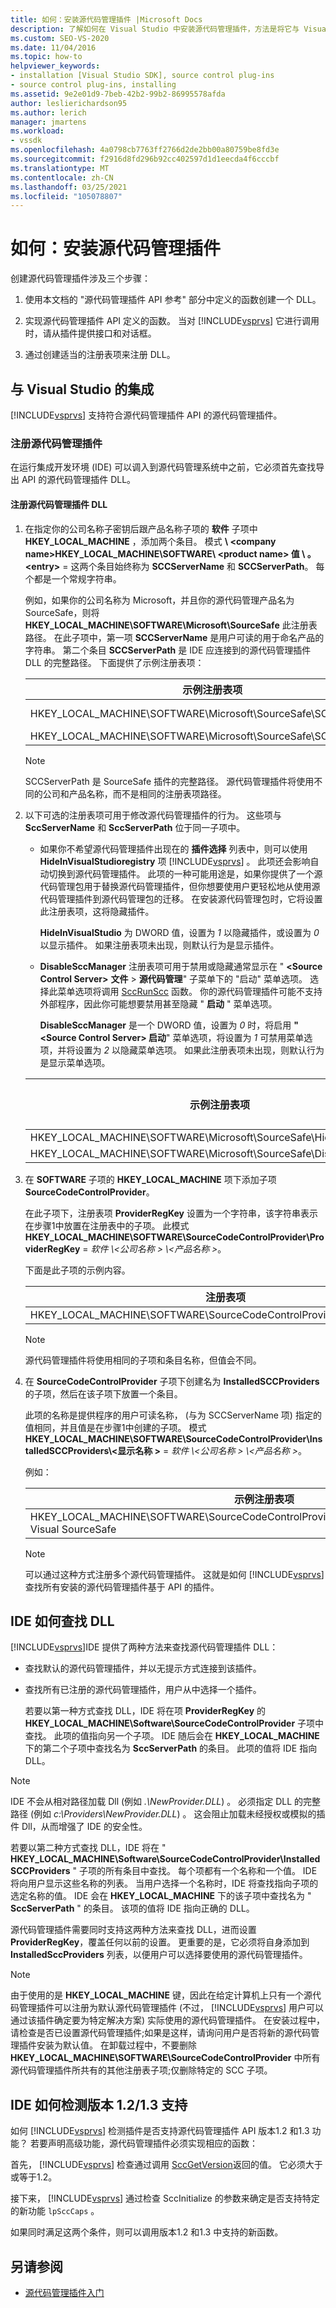 ```yaml
---
title: 如何：安装源代码管理插件 |Microsoft Docs
description: 了解如何在 Visual Studio 中安装源代码管理插件，方法是将它与 Visual Studio 源代码管理插件 API 集成，并注册其 DLL。
ms.custom: SEO-VS-2020
ms.date: 11/04/2016
ms.topic: how-to
helpviewer_keywords:
- installation [Visual Studio SDK], source control plug-ins
- source control plug-ins, installing
ms.assetid: 9e2e01d9-7beb-42b2-99b2-86995578afda
author: leslierichardson95
ms.author: lerich
manager: jmartens
ms.workload:
- vssdk
ms.openlocfilehash: 4a0798cb7763ff2766d2de2bb00a80759be8fd3e
ms.sourcegitcommit: f2916d8fd296b92cc402597d1d1eecda4f6cccbf
ms.translationtype: MT
ms.contentlocale: zh-CN
ms.lasthandoff: 03/25/2021
ms.locfileid: "105078807"
---
```

# <a name="how-to-install-a-source-control-plug-in"></a>如何：安装源代码管理插件
创建源代码管理插件涉及三个步骤：

1. 使用本文档的 "源代码管理插件 API 参考" 部分中定义的函数创建一个 DLL。

2. 实现源代码管理插件 API 定义的函数。 当对 [!INCLUDE[vsprvs](../../code-quality/includes/vsprvs_md.md)] 它进行调用时，请从插件提供接口和对话框。

3. 通过创建适当的注册表项来注册 DLL。

## <a name="integration-with-visual-studio"></a>与 Visual Studio 的集成
 [!INCLUDE[vsprvs](../../code-quality/includes/vsprvs_md.md)] 支持符合源代码管理插件 API 的源代码管理插件。

### <a name="register-the-source-control-plug-in"></a>注册源代码管理插件
 在运行集成开发环境 (IDE) 可以调入到源代码管理系统中之前，它必须首先查找导出 API 的源代码管理插件 DLL。

#### <a name="to-register-the-source-control-plug-in-dll"></a>注册源代码管理插件 DLL

1. 在指定你的公司名称子密钥后跟产品名称子项的 **软件** 子项中 **HKEY_LOCAL_MACHINE** ，添加两个条目。 模式 **\\ \<company name>HKEY_LOCAL_MACHINE\SOFTWARE\\ \<product name> 值 \\ 。 \<entry>**  =   这两个条目始终称为 **SCCServerName** 和 **SCCServerPath**。 每个都是一个常规字符串。

    例如，如果你的公司名称为 Microsoft，并且你的源代码管理产品名为 SourceSafe，则将 **HKEY_LOCAL_MACHINE\SOFTWARE\Microsoft\SourceSafe** 此注册表路径。 在此子项中，第一项 **SCCServerName** 是用户可读的用于命名产品的字符串。 第二个条目 **SCCServerPath** 是 IDE 应连接到的源代码管理插件 DLL 的完整路径。 下面提供了示例注册表项：

   |示例注册表项|示例值|
   |---------------------------|------------------|
   |HKEY_LOCAL_MACHINE\SOFTWARE\Microsoft\SourceSafe\SCCServerName|Microsoft Visual SourceSafe|
   |HKEY_LOCAL_MACHINE\SOFTWARE\Microsoft\SourceSafe\SCCServerPath|*c:\vss\win32\ssscc.dll*|

   > [!NOTE]
   > SCCServerPath 是 SourceSafe 插件的完整路径。 源代码管理插件将使用不同的公司和产品名称，而不是相同的注册表项路径。

2. 以下可选的注册表项可用于修改源代码管理插件的行为。 这些项与 **SccServerName** 和 **SccServerPath** 位于同一子项中。

   - 如果你不希望源代码管理插件出现在的 **插件选择** 列表中，则可以使用 **HideInVisualStudioregistry** 项 [!INCLUDE[vsprvs](../../code-quality/includes/vsprvs_md.md)] 。 此项还会影响自动切换到源代码管理插件。 此项的一种可能用途是，如果你提供了一个源代码管理包用于替换源代码管理插件，但你想要使用户更轻松地从使用源代码管理插件到源代码管理包的迁移。 在安装源代码管理包时，它将设置此注册表项，这将隐藏插件。

      **HideInVisualStudio** 为 DWORD 值，设置为 *1* 以隐藏插件，或设置为 *0* 以显示插件。 如果注册表项未出现，则默认行为是显示插件。

   - **DisableSccManager** 注册表项可用于禁用或隐藏通常显示在 " **\<Source Control Server>** **文件**  >  **源代码管理**" 子菜单下的 "启动" 菜单选项。 选择此菜单选项将调用 [SccRunScc](../../extensibility/sccrunscc-function.md) 函数。 你的源代码管理插件可能不支持外部程序，因此你可能想要禁用甚至隐藏 " **启动** " 菜单选项。

      **DisableSccManager** 是一个 DWORD 值，设置为 *0* 时，将启用 **" \<Source Control Server> 启动**" 菜单选项，将设置为 *1* 可禁用菜单选项，并将设置为 *2* 以隐藏菜单选项。 如果此注册表项未出现，则默认行为是显示菜单选项。

   | 示例注册表项 | 示例值 |
   | - |--------------|
   | HKEY_LOCAL_MACHINE\SOFTWARE\Microsoft\SourceSafe\HideInVisualStudio | 1 |
   | HKEY_LOCAL_MACHINE\SOFTWARE\Microsoft\SourceSafe\DisableSccManager | 1 |

3. 在 **SOFTWARE** 子项的 **HKEY_LOCAL_MACHINE** 项下添加子项 **SourceCodeControlProvider**。

    在此子项下，注册表项 **ProviderRegKey** 设置为一个字符串，该字符串表示在步骤1中放置在注册表中的子项。 此模式 **HKEY_LOCAL_MACHINE\SOFTWARE\SourceCodeControlProvider\ProviderRegKey**  =  *软件 \\<公司名称 \> \\<产品名称 \>*。

    下面是此子项的示例内容。

   |注册表项|示例值|
   |--------------------|------------------|
   |HKEY_LOCAL_MACHINE\SOFTWARE\SourceCodeControlProvider\ProviderRegKey|SOFTWARE\Microsoft\SourceSafe|

   > [!NOTE]
   > 源代码管理插件将使用相同的子项和条目名称，但值会不同。

4. 在 **SourceCodeControlProvider** 子项下创建名为 **InstalledSCCProviders** 的子项，然后在该子项下放置一个条目。

    此项的名称是提供程序的用户可读名称， (与为 SCCServerName 项) 指定的值相同，并且值是在步骤1中创建的子项。 模式 **HKEY_LOCAL_MACHINE\SOFTWARE\SourceCodeControlProvider\InstalledSCCProviders\\<显示名称 \>**  =  *软件 \\<公司名称 \> \\<产品名称 \>*。

    例如：

   |示例注册表项|示例值|
   |---------------------------|------------------|
   |HKEY_LOCAL_MACHINE\SOFTWARE\SourceCodeControlProvider\InstalledSCCProviders\Microsoft Visual SourceSafe|SOFTWARE\Microsoft\SourceSafe|

   > [!NOTE]
   > 可以通过这种方式注册多个源代码管理插件。 这就是如何 [!INCLUDE[vsprvs](../../code-quality/includes/vsprvs_md.md)] 查找所有安装的源代码管理插件基于 API 的插件。

## <a name="how-an-ide-locates-the-dll"></a>IDE 如何查找 DLL
 [!INCLUDE[vsprvs](../../code-quality/includes/vsprvs_md.md)]IDE 提供了两种方法来查找源代码管理插件 DLL：

- 查找默认的源代码管理插件，并以无提示方式连接到该插件。

- 查找所有已注册的源代码管理插件，用户从中选择一个插件。

  若要以第一种方式查找 DLL，IDE 将在项 **ProviderRegKey** 的 **HKEY_LOCAL_MACHINE\Software\SourceCodeControlProvider** 子项中查找。 此项的值指向另一个子项。 IDE 随后会在 **HKEY_LOCAL_MACHINE** 下的第二个子项中查找名为 **SccServerPath** 的条目。 此项的值将 IDE 指向 DLL。

> [!NOTE]
> IDE 不会从相对路径加载 Dll (例如 *.\NewProvider.DLL*) 。 必须指定 DLL 的完整路径 (例如 *c:\Providers\NewProvider.DLL*) 。 这会阻止加载未经授权或模拟的插件 Dll，从而增强了 IDE 的安全性。

 若要以第二种方式查找 DLL，IDE 将在 " **HKEY_LOCAL_MACHINE\Software\SourceCodeControlProvider\InstalledSCCProviders** " 子项的所有条目中查找。 每个项都有一个名称和一个值。 IDE 将向用户显示这些名称的列表。 当用户选择一个名称时，IDE 将查找指向子项的选定名称的值。 IDE 会在 **HKEY_LOCAL_MACHINE** 下的该子项中查找名为 " **SccServerPath** " 的条目。 该项的值将 IDE 指向正确的 DLL。

 源代码管理插件需要同时支持这两种方法来查找 DLL，进而设置 **ProviderRegKey**，覆盖任何以前的设置。 更重要的是，它必须将自身添加到 **InstalledSccProviders** 列表，以便用户可以选择要使用的源代码管理插件。

> [!NOTE]
> 由于使用的是 **HKEY_LOCAL_MACHINE** 键，因此在给定计算机上只有一个源代码管理插件可以注册为默认源代码管理插件 (不过， [!INCLUDE[vsprvs](../../code-quality/includes/vsprvs_md.md)] 用户可以通过该插件确定要为特定解决方案) 实际使用的源代码管理插件。 在安装过程中，请检查是否已设置源代码管理插件;如果是这样，请询问用户是否将新的源代码管理插件安装为默认值。 在卸载过程中，不要删除 **HKEY_LOCAL_MACHINE\SOFTWARE\SourceCodeControlProvider** 中所有源代码管理插件所共有的其他注册表子项;仅删除特定的 SCC 子项。

## <a name="how-the-ide-detects-version-1213-support"></a>IDE 如何检测版本 1.2/1.3 支持
 如何 [!INCLUDE[vsprvs](../../code-quality/includes/vsprvs_md.md)] 检测插件是否支持源代码管理插件 API 版本1.2 和1.3 功能？ 若要声明高级功能，源代码管理插件必须实现相应的函数：

 首先， [!INCLUDE[vsprvs](../../code-quality/includes/vsprvs_md.md)] 检查通过调用 [SccGetVersion](../../extensibility/sccgetversion-function.md)返回的值。 它必须大于或等于1.2。

 接下来， [!INCLUDE[vsprvs](../../code-quality/includes/vsprvs_md.md)] 通过检查 SccInitialize 的参数来确定是否支持特定的新功能 `lpSccCaps` 。 [](../../extensibility/sccinitialize-function.md)

 如果同时满足这两个条件，则可以调用版本1.2 和1.3 中支持的新函数。

## <a name="see-also"></a>另请参阅
- [源代码管理插件入门](../../extensibility/internals/getting-started-with-source-control-plug-ins.md)
